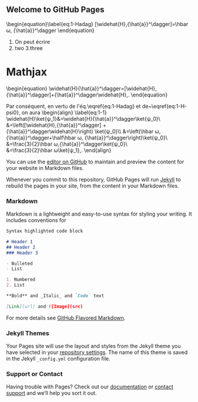 ## Welcome to GitHub Pages

  \begin{equation}\label{eq:1-Hadag}
  [\widehat{H},{\hat{a}}^\dagger]=\hbar ω\, {\hat{a}}^\dagger
\end{equation}
1. On peut écrire
2. two
3.three
# Mathjax
  \begin{equation}
\widehat{H}{\hat{a}}^\dagger=[\widehat{H},{\hat{a}}^\dagger]+{\hat{a}}^\dagger\widehat{H}\,.
  \end{equation}
  
  Par conséquent, en vertu de l'éq.\eqref{eq:1-Hadag} et de~\eqref{eq:1-H-psi0},
  on aura
  \begin{align}
    \label{eq:1-1}
    \widehat{H}\ket{ψ_1}&=\widehat{H}{\hat{a}}^\dagger\ket{ψ_0}\\\
                        &=\left([\widehat{H},{\hat{a}}^\dagger]
                          +{\hat{a}}^\dagger\widehat{H}\right)
                          \ket{ψ_0}\\\\
                        &=\left(\hbar ω\,{\hat{a}}^\dagger+\half\hbar ω\,
                          {\hat{a}}^\dagger\right)\ket{ψ_0}\\\
                        &=\frac{3}{2}\hbar ω\,{\hat{a}}^\dagger\ket{ψ_0}\\\
                        &=\frac{3}{2}\hbar ω\ket{ψ_1}\,.
  \end{align}


You can use the [editor on GitHub](https://github.com/1pw/1pw.github.io/edit/main/index.md) to maintain and preview the content for your website in Markdown files.

Whenever you commit to this repository, GitHub Pages will run [Jekyll](https://jekyllrb.com/) to rebuild the pages in your site, from the content in your Markdown files.

### Markdown

Markdown is a lightweight and easy-to-use syntax for styling your writing. It includes conventions for

```markdown
Syntax highlighted code block

# Header 1
## Header 2
### Header 3

- Bulleted
- List

1. Numbered
2. List

**Bold** and _Italic_ and `Code` text

[Link](url) and ![Image](src)
```

For more details see [GitHub Flavored Markdown](https://guides.github.com/features/mastering-markdown/).

### Jekyll Themes

Your Pages site will use the layout and styles from the Jekyll theme you have selected in your [repository settings](https://github.com/1pw/1pw.github.io/settings/pages). The name of this theme is saved in the Jekyll `_config.yml` configuration file.

### Support or Contact

Having trouble with Pages? Check out our [documentation](https://docs.github.com/categories/github-pages-basics/) or [contact support](https://support.github.com/contact) and we’ll help you sort it out.
